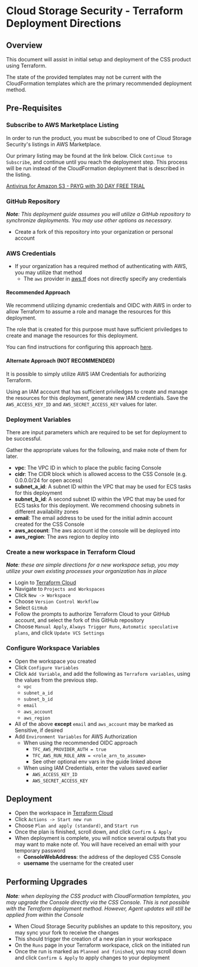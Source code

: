 # Cloud Storage Security - Terraform Deployment Directions

## Overview

This document will assist in initial setup and deployment of the CSS product using Terraform.

The state of the provided templates may not be current with the CloudFormation templates which are the primary recommended deployment method.

## Pre-Requisites

### Subscribe to AWS Marketplace Listing

In order to run the product, you must be subscribed to one of Cloud Storage Security's listings in AWS Marketplace.

Our primary listing may be found at the link below. Click `Continue to Subscribe`, and continue until you reach the deployment step. This process will be run instead of the CloudFormation deployment that is described in the listing.  

[Antivirus for Amazon S3 - PAYG with 30 DAY FREE TRIAL](https://aws.amazon.com/marketplace/pp/prodview-q7oc4shdnpc4w)

### GitHub Repository

_**Note**: This deployment guide assumes you will utilize a GitHub repository to synchronize deployments. You may use other options as necessary._

* Create a fork of this repository into your organization or personal account

### AWS Credentials

* If your organization has a required method of authenticating with AWS, you may utilize that method
  * The `aws` provider in [aws.tf](aws.tf) does not directly specify any credentials

#### Recommended Approach

We recommend utilizing dynamic credentials and OIDC with AWS in order to allow Terraform to assume a role and manage the resources for this deployment.

The role that is created for this purpose must have sufficient priviledges to create and manage the resources for this deployment.

You can find instructions for configuring this approach [here](https://developer.hashicorp.com/terraform/cloud-docs/workspaces/dynamic-provider-credentials/aws-configuration).

#### Alternate Approach (NOT RECOMMENDED)

It is possible to simply utilize AWS IAM Credentials for authorizing Terraform.

Using an IAM account that has sufficient priviledges to create and manage the resources for this deployment, generate new IAM credentials. Save the `AWS_ACCESS_KEY_ID` and `AWS_SECRET_ACCESS_KEY` values for later.

### Deployment Variables

There are input parameters which are required to be set for deployment to be successful.

Gather the appropriate values for the following, and make note of them for later.

* **vpc**: The VPC ID in which to place the public facing Console
* **cidr**: The CIDR block which is allowed access to the CSS Console (e.g. 0.0.0.0/24 for open access)
* **subnet_a_id**: A subnet ID within the VPC that may be used for ECS tasks for this deployment
* **subnet_b_id**: A second subnet ID within the VPC that may be used for ECS tasks for this deployment. We recommend choosing subnets in different availability zones
* **email**: The email address to be used for the initial admin account created for the CSS Console
* **aws_account**: The aws account id the console will be deployed into
* **aws_region**: The aws region to deploy into

### Create a new workspace in Terraform Cloud

_**Note**: these are simple directions for a new workspace setup, you may utilize your own existing processes your organization has in place_

* Login to [Terraform Cloud](https://app.terraform.io/app/)
* Navigate to `Projects and Workspaces`
* Click `New -> Workspace`
* Choose `Version Control Workflow`
* Select `GitHub`
* Follow the prompts to authorize Terraform Cloud to your GitHub account, and select the fork of this GitHub repository
* Choose `Manual Apply`, `Always Trigger Runs`, `Automatic speculative plans`, and click `Update VCS Settings`

### Configure Workspace Variables

* Open the workspace you created
* Click `Configure Variables`
* Click `Add Variable`, and add the following as `Terraform variables`, using the values from the previous step.
  * `vpc`
  * `subnet_a_id`
  * `subnet_b_id`
  * `email`
  * `aws_account`
  * `aws_region`
* All of the above **except** `email` and `aws_account` may be marked as Sensitive, if desired
* Add `Environment Variables` for AWS Authorization
  * When using the recommended OIDC approach
    * `TFC_AWS_PROVIDER_AUTH = true`
    * `TFC_AWS_RUN_ROLE_ARN = <role_arn_to_assume>`
    * See other optional env vars in the guide linked above
  * When using IAM Credentials, enter the values saved earlier
    * `AWS_ACCESS_KEY_ID`
    * `AWS_SECRET_ACCESS_KEY`

## Deployment

* Open the workspace in [Terraform Cloud](https://app.terraform.io/app/)
* Click `Actions -> Start new run`
* Choose `Plan and apply (standard)`, and `Start run`
* Once the plan is finished, scroll down, and click `Confirm & Apply`
* When deployment is complete, you will notice several outputs that you may want to make note of. You will have received an email with your temporary password
  * **ConsoleWebAddress**: the address of the deployed CSS Console
  * **username** the username for the created user
 
 ## Performing Upgrades

 _**Note**: when deploying the CSS product with CloudFormation templates, you may upgrade the Console directly via the CSS Console. This is not possible with the Terraform deployment method. However, Agent updates will still be applied from within the Console_

 * When Cloud Storage Security publishes an update to this repository, you may sync your fork to receive the changes
 * This should trigger the creation of a new plan in your workspace
 * On the `Runs` page in your Terraform workspace, click on the initiated run
 * Once the run is marked as `Planned and finished`, you may scroll down and click `Confirm & Apply` to apply changes to your deployment
